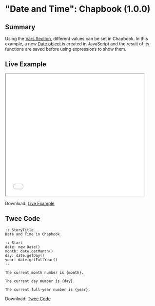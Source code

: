# "Date and Time": Chapbook (1.0.0)

## Summary

Using the [Vars Section](https://klembot.github.io/chapbook/guide/state/the-vars-section.html), different values can be set in Chapbook. In this example, a new [Date object](https://developer.mozilla.org/en-US/docs/Web/JavaScript/Reference/Global_Objects/Date) is created in JavaScript and the result of its functions are saved before using expressions to show them.

## Live Example

<section>
<iframe src="chapbook_dateandtime_example.html" height=400 width=90%></iframe>

Download: <a href="chapbook_dateandtime_example.html" target="_blank">Live Example</a>
</section>

## Twee Code

```
:: StoryTitle
Date and Time in Chapbook

:: Start
date: new Date()
month: date.getMonth()
day: date.getDay()
year: date.getFullYear()
--

The current month number is {month}.

The current day number is {day}.

The current full-year number is {year}.

```
Download: <a href="chapbook_dateandtime_twee.txt" target="_blank">Twee Code</a>
